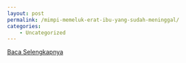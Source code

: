 ```yaml
---
layout: post
permalink: /mimpi-memeluk-erat-ibu-yang-sudah-meninggal/
categories:
    - Uncategorized
---
```


[Baca Selengkapnya](/07)